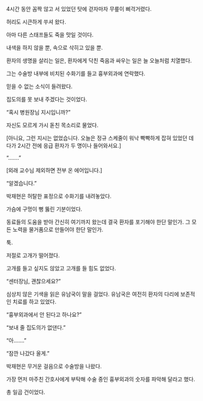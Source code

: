 4시간 동안 꼼짝 않고 서 있었던 탓에 걷자마자 무릎이 삐걱거렸다.

허리도 시큰하게 쑤셔 왔다.

아마 다른 스태프들도 죽을 맛일 것이다.

내색을 하지 않을 뿐, 속으로 삭히고 있을 뿐.

환자의 생명을 살리는 일은, 환자에게 닥친 죽음과 싸우는 일은 늘 오늘처럼 치열했다.

그는 수술방 내부에 비치된 수화기를 들고 흉부외과에 연락했다.

믿을 수 없는 소식이 들려왔다.

집도의를 못 보내 주겠다는 것이었다.

“혹시 병원장님 지시입니까?”

자신도 모르게 가시 돋친 목소리로 물었다.

[아니요, 그런 지시는 없었습니다. 오늘은 정규 스케줄이 워낙 빡빡하게 잡혀 있었던 데다가 2시간 전에 응급 환자가 두 명이나 들어와서요.]

“…….”

[외래 교수님 제외하면 전부 온 에어입니다.]

“알겠습니다.”

박재현은 허탈한 표정으로 수화기를 내려놓았다.

가슴에 구멍이 뻥 뚫린 기분이었다.

동료들의 도움을 받아 간신히 여기까지 왔는데 결국 환자를 포기해야 한단 말인가. 그 모든 노력을 물거품으로 만들어야 한단 말인가.

툭.

저절로 고개가 떨어졌다.

고개를 들고 싶지도 않았고 고개를 들 힘도 없었다.

“센터장님, 괜찮으세요?”

심상치 않은 기색을 읽은 유남국이 말을 걸었다. 유남국은 여전히 환자의 다리에 보존적인 치료를 하고 있었다.

“흉부외과에서 안 된다고 하나요?”

“보내 줄 집도의가 없댄다.”

“아…….”

“잠깐 나갔다 올게.”

박재현은 무거운 걸음으로 수술방을 나왔다.

가장 먼저 마주친 간호사에게 부탁해 수술 중인 흉부외과의 숫자를 파악해 달라고 했다.

총 일곱 건이었다.